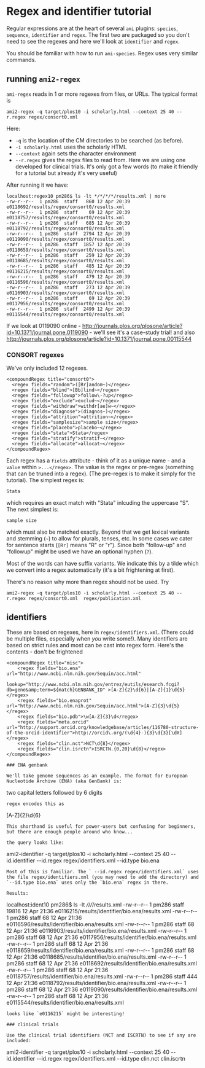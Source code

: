 # Regex and identifier tutorial

Regular expressions are at the heart of several `ami` plugins: `species`, `sequence`, `identifier` and `regex`. The first two are packaged so you don't need to see the regexes and here we'll look at `identifier` and `regex`.

You should be familiar with how to run `ami-species`. Regex uses very similar commands.

## running `ami2-regex`

`ami-regex` reads in 1 or more regexes from files, or URLs. The typical format is

```
ami2-regex -q target/plos10 -i scholarly.html --context 25 40 --r.regex regex/consort0.xml
```
Here:
 *  `-q` is the location of the CM directories to be searched (as before).
 * `-i scholarly.html` uses the scholarly HTML
 * `--context` again sets the character environment
 * `--r.regex` gives the regex files to read from. Here we are using one developed for clinical trials. It's only got a few words (to make it friendly for a tutorial but already it's very useful)

 After running it we have:
 ```
 localhost:regex10 pm286$ ls -lt */*/*/*/results.xml | more
-rw-r--r--  1 pm286  staff   860 12 Apr 20:39 e0118692/results/regex/consort0/results.xml
-rw-r--r--  1 pm286  staff    69 12 Apr 20:39 e0118757/results/regex/consort0/results.xml
-rw-r--r--  1 pm286  staff   685 12 Apr 20:39 e0118792/results/regex/consort0/results.xml
-rw-r--r--  1 pm286  staff  2794 12 Apr 20:39 e0119090/results/regex/consort0/results.xml
-rw-r--r--  1 pm286  staff  1857 12 Apr 20:39 e0118659/results/regex/consort0/results.xml
-rw-r--r--  1 pm286  staff   259 12 Apr 20:39 e0118685/results/regex/consort0/results.xml
-rw-r--r--  1 pm286  staff   485 12 Apr 20:39 e0116215/results/regex/consort0/results.xml
-rw-r--r--  1 pm286  staff   479 12 Apr 20:39 e0116596/results/regex/consort0/results.xml
-rw-r--r--  1 pm286  staff   273 12 Apr 20:39 e0116903/results/regex/consort0/results.xml
-rw-r--r--  1 pm286  staff    69 12 Apr 20:39 e0117956/results/regex/consort0/results.xml
-rw-r--r--  1 pm286  staff  2499 12 Apr 20:39 e0115544/results/regex/consort0/results.xml
```
If we look at 0119090 online - http://journals.plos.org/plosone/article?id=10.1371/journal.pone.0119090 - we'll see it's a case-study trial! and also http://journals.plos.org/plosone/article?id=10.1371/journal.pone.00115544

### CONSORT regexes

We've only included 12 regexes. 
```
<compoundRegex title="consort0">
  <regex fields="random">([Rr]andom~)</regex>
  <regex fields="blind">[Bb]lind~</regex>
  <regex fields="followup">follow\-?up</regex>
  <regex fields="exclude">exclud~</regex>
  <regex fields="withdraw">withdr[ae]w~</regex>
  <regex fields="diagnose">(diagnos~)</regex>
  <regex fields="attrition">attrition~</regex>
  <regex fields="samplesize">sample size</regex>
  <regex fields="placebo">placebo~</regex>
  <regex fields="stata">Stata</regex>
  <regex fields="stratify">stratif~</regex>
  <regex fields="allocate">allocat~</regex>
</compoundRegex>
```
Each regex has a `fields` attribute - think of it as a unique name - and a `value` within `>...</regex>`. The value is the regex or pre-regex (something that can be truned into a regex). (The pre-regex is to make it simply for the tutorial). The simplest regex is:
```
Stata
```
which requires an exact match with "Stata" inlcuding the uppercase "S". The next simplest is:
```
sample size
```
which must also be matched exactly. Beyond that we get lexical variants and stemming (`~`) to allow for plurals, tenses, etc. In some cases we cater for sentence starts (`[Rr]` means "R" or "r"). Since both "follow-up" and "followup" might be used we have an optional hyphen (`?`).

Most of the words can have suffix variants. We indicate this by a tilde which we convert into a regex automatically (it's a bit frightening at first).

There's no reason why more than regex should not be used. Try

```
ami2-regex -q target/plos10 -i scholarly.html --context 25 40 --r.regex regex/consort0.xml  regex/publication.xml
```

## identifiers

These are based on regexes, here in `regex/identifiers.xml`. (There could be multiple files, especially when *you* write some!). Many identifiers are based on strict rules and most can be cast into regex form. Here's the contents - don't be frightened 
```
<compoundRegex title="misc">
	<regex fields="bio.ena" url="http://www.ncbi.nlm.nih.gov/Sequin/acc.html" 
	    lookup="http://www.ncbi.nlm.nih.gov/entrez/eutils/esearch.fcgi?db=gene&amp;term=${match}GENBANK_ID" >[A-Z]{2}\d{6}|[A-Z]{1}\d{5}</regex>
	<regex fields="bio.enaprot" url="http://www.ncbi.nlm.nih.gov/Sequin/acc.html">[A-Z]{3}\d{5}</regex>
	<regex fields="bio.pdb">\w[A-Z]{3}\d</regex>
	<regex fields="meta.orcid" url="http://support.orcid.org/knowledgebase/articles/116780-structure-of-the-orcid-identifier">http://orcid\.org/(\d{4}-){3}\d{3}[\dX]</regex>
	<regex fields="clin.nct">NCT\d{8}</regex>
	<regex fields="clin.isrctn">ISRCTN.{0,20}\d{8}</regex>
</compoundRegex>

### ENA genbank

We'll take genome sequences as an example. The format for European Nucleotide Archive (ENA) (aka GenBank) is:
```
two capital letters followed by 6 digits
```
regex encodes this as
```
[A-Z]{2}\d{6}
```
This shorthand is useful for power-users but confusing for beginners, but there are enough people around who know...

the query looks like:
```
ami2-identifier -q target/plos10 -i scholarly.html --context 25 40 --id.identifier --id.regex regex/identifiers.xml --id.type bio.ena
```
Most of this is familiar. The ` --id.regex regex/identifiers.xml` uses the file regex/identifiers.xml (you may need to add the directory) and `--id.type bio.ena` uses only the `bio.ena` regex in there.

Results:
```
localhost:ident10 pm286$ ls -lt */*/*/*/results.xml
-rw-r--r--  1 pm286  staff  19816 12 Apr 21:36 e0116215/results/identifier/bio.ena/results.xml
-rw-r--r--  1 pm286  staff     68 12 Apr 21:36 e0116596/results/identifier/bio.ena/results.xml
-rw-r--r--  1 pm286  staff     68 12 Apr 21:36 e0116903/results/identifier/bio.ena/results.xml
-rw-r--r--  1 pm286  staff     68 12 Apr 21:36 e0117956/results/identifier/bio.ena/results.xml
-rw-r--r--  1 pm286  staff     68 12 Apr 21:36 e0118659/results/identifier/bio.ena/results.xml
-rw-r--r--  1 pm286  staff     68 12 Apr 21:36 e0118685/results/identifier/bio.ena/results.xml
-rw-r--r--  1 pm286  staff     68 12 Apr 21:36 e0118692/results/identifier/bio.ena/results.xml
-rw-r--r--  1 pm286  staff     68 12 Apr 21:36 e0118757/results/identifier/bio.ena/results.xml
-rw-r--r--  1 pm286  staff    444 12 Apr 21:36 e0118792/results/identifier/bio.ena/results.xml
-rw-r--r--  1 pm286  staff     68 12 Apr 21:36 e0119090/results/identifier/bio.ena/results.xml
-rw-r--r--  1 pm286  staff     68 12 Apr 21:36 e0115544/results/identifier/bio.ena/results.xml
```
looks like `e0116215` might be interesting!

### clinical trials

Use the clinical trial identifiers (NCT and ISCRTN) to see if any are included:
```
ami2-identifier -q target/plos10 -i scholarly.html --context 25 40 --id.identifier --id.regex regex/identifiers.xml --id.type clin.nct clin.iscrtn
```


